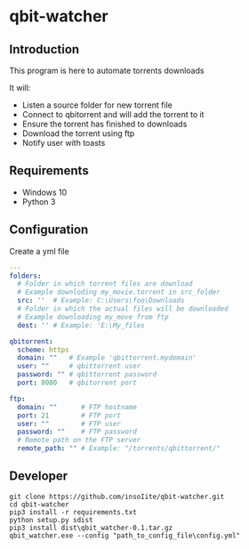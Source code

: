 # qbit-watcher

## Introduction

This program is here to automate torrents downloads

It will:

* Listen a source folder for new torrent file
* Connect to qbitorrent and will add the torrent to it
* Ensure the torrent has finished to downloads
* Download the torrent using ftp
* Notify user with toasts

## Requirements

* Windows 10
* Python 3

## Configuration

Create a yml file

```yml
---
folders:
  # Folder in which torrent files are download
  # Example downloding my_movie.torrent in src_folder
  src: ''  # Example: C:\Users\foo\Downloads
  # Folder in which the actual files will be downloaded
  # Example downloading my_move from ftp
  dest: '' # Example: 'E:\My_files

qbitorrent:
  scheme: https
  domain: ""   # Example 'qbittorrent.mydomain'
  user: ""     # qbittorrent user
  password: "" # qbittorrent password
  port: 8080   # qbitorrent port

ftp:
  domain: ""      # FTP hostname
  port: 21        # FTP port
  user: ""        # FTP user
  password: ""    # FTP password
  # Remote path on the FTP server
  remote_path: "" # Example: "/torrents/qbittorrent/"
```

## Developer

```
git clone https://github.com/insoIite/qbit-watcher.git
cd qbit-watcher
pip3 install -r requirements.txt
python setup.py sdist
pip3 install dist\qbit_watcher-0.1.tar.gz
qbit_watcher.exe --config "path_to_config_file\config.yml"
```
